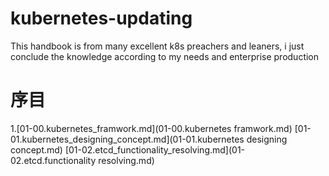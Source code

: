 # kubernetes-updating
This handbook is from many excellent k8s preachers and leaners, i just conclude the knowledge according to my needs and enterprise production

# 序目
1.[01-00.kubernetes_framwork.md](01-00.kubernetes framwork.md)
    [01-01.kubernetes_designing_concept.md](01-01.kubernetes designing concept.md)
    [01-02.etcd_functionality_resolving.md](01-02.etcd.functionality resolving.md)
